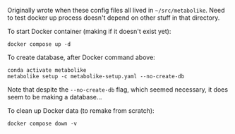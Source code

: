 
Originally wrote when these config files all lived in `~/src/metabolike`. Need to test
docker up process doesn't depend on other stuff in that directory.

To start Docker container (making if it doesn't exist yet):
```
docker compose up -d
```

To create database, after Docker command above:
```
conda activate metabolike
metabolike setup -c metabolike-setup.yaml --no-create-db
```
Note that despite the `--no-create-db` flag, which seemed necessary, it does seem to be
making a database...


To clean up Docker data (to remake from scratch):
```
docker compose down -v
```


